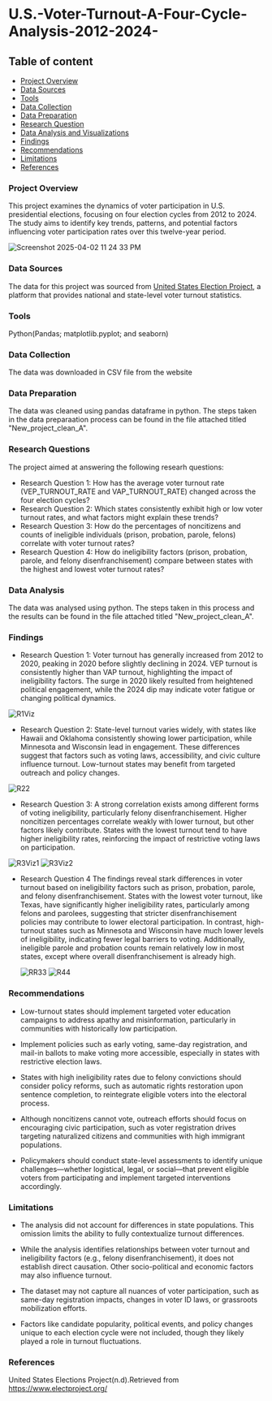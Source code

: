 # U.S.-Voter-Turnout-A-Four-Cycle-Analysis-2012-2024-


## Table of content

- [Project Overview](#project-overview)
- [Data Sources](#data-sources)
- [Tools](#tools)
- [Data Collection](#data-collection)
- [Data Preparation](#data-preparation)
- [Research Question](#research-question)
- [Data Analysis and Visualizations](#data-analysis-and-visualizations)
- [Findings](#findings)
- [Recommendations](#recommendations)
- [Limitations](#limitations)
- [References](#references)

### Project Overview
This project examines the dynamics of voter participation in U.S. presidential elections, focusing on four election cycles from 2012 to 2024. The study aims to identify key trends, patterns, and potential factors influencing voter participation rates over this twelve-year period. 

![Screenshot 2025-04-02 11 24 33 PM](https://github.com/user-attachments/assets/24e337de-7a8a-49d3-978e-692fe7d2f1f2)


### Data Sources
The data for this project was sourced from [United States Election Project](https://www.electproject.org/), a platform that provides national and state-level voter turnout statistics.

### Tools
Python(Pandas; matplotlib.pyplot; and seaborn)

### Data Collection
The data was downloaded in CSV file from the website

### Data Preparation
The data was cleaned using pandas dataframe in python. The steps taken in the data preparaation process can be found in the file attached titled "New_project_clean_A".


  ### Research Questions
  The project aimed at answering the following researh questions:
  - Research Question 1: How has the average voter turnout rate (VEP_TURNOUT_RATE and VAP_TURNOUT_RATE) changed across the four election cycles?
  - Research Question 2: Which states consistently exhibit high or low voter turnout rates, and what factors might explain these trends?
  - Research Question 3: How do the percentages of noncitizens and counts of ineligible individuals (prison, probation, parole, felons) correlate with voter turnout rates?
  - Research Question 4: How do ineligibility factors (prison, probation, parole, and felony disenfranchisement) compare between states with the highest and lowest voter turnout rates?


 ### Data Analysis
 The data was analysed using python. The steps taken in this process and the results can be found in the file attached titled "New_project_clean_A". 

### Findings 
- Research Question 1:
Voter turnout has generally increased from 2012 to 2020, peaking in 2020 before slightly declining in 2024. VEP turnout is consistently higher than VAP turnout, highlighting the impact of ineligibility factors. The surge in 2020 likely resulted from heightened political engagement, while the 2024 dip may indicate voter fatigue or changing political dynamics.

![R1Viz](https://github.com/user-attachments/assets/cb9aaffb-ed82-4716-8823-b125322528dc)


- Research Question 2:
State-level turnout varies widely, with states like Hawaii and Oklahoma consistently showing lower participation, while Minnesota and Wisconsin lead in engagement. These differences suggest that factors such as voting laws, accessibility, and civic culture influence turnout. Low-turnout states may benefit from targeted outreach and policy changes.

![R22](https://github.com/user-attachments/assets/c2120837-da21-4533-b7f4-0b34e42bff88)


- Research Question 3:
A strong correlation exists among different forms of voting ineligibility, particularly felony disenfranchisement. Higher noncitizen percentages correlate weakly with lower turnout, but other factors likely contribute. States with the lowest turnout tend to have higher ineligibility rates, reinforcing the impact of restrictive voting laws on participation.

![R3Viz1](https://github.com/user-attachments/assets/5f3ad2bb-0d5a-4563-ac9a-839aec7acce6) ![R3Viz2](https://github.com/user-attachments/assets/edb55048-3887-45a2-b356-2906c4078ec4)

- Research Question 4
The findings reveal stark differences in voter turnout based on ineligibility factors such as prison, probation, parole, and felony disenfranchisement. States with the lowest voter turnout, like Texas, have significantly higher ineligibility rates, particularly among felons and parolees, suggesting that stricter disenfranchisement policies may contribute to lower electoral participation. In contrast, high-turnout states such as Minnesota and Wisconsin have much lower levels of ineligibility, indicating fewer legal barriers to voting. Additionally, ineligible parole and probation counts remain relatively low in most states, except where overall disenfranchisement is already high.

  ![RR33](https://github.com/user-attachments/assets/fffaf59f-c934-4d14-8311-cfc09fd9db4c) ![R44](https://github.com/user-attachments/assets/6e6d1ecc-d0db-4ac6-b151-3f460d4d4a76)


### Recommendations 
- Low-turnout states should implement targeted voter education campaigns to address apathy and misinformation, particularly in communities with historically low participation.

- Implement policies such as early voting, same-day registration, and mail-in ballots to make voting more accessible, especially in states with restrictive election laws.

- States with high ineligibility rates due to felony convictions should consider policy reforms, such as automatic rights restoration upon sentence completion, to reintegrate eligible voters into the electoral process.

- Although noncitizens cannot vote, outreach efforts should focus on encouraging civic participation, such as voter registration drives targeting naturalized citizens and communities with high immigrant populations.

- Policymakers should conduct state-level assessments to identify unique challenges—whether logistical, legal, or social—that prevent eligible voters from participating and implement targeted interventions accordingly.

### Limitations

- The analysis did not account for differences in state populations. This omission limits the ability to fully contextualize turnout differences.  

- While the analysis identifies relationships between voter turnout and ineligibility factors (e.g., felony disenfranchisement), it does not establish direct causation. Other socio-political and economic factors may also influence turnout.  

- The dataset may not capture all nuances of voter participation, such as same-day registration impacts, changes in voter ID laws, or grassroots mobilization efforts.  

- Factors like candidate popularity, political events, and policy changes unique to each election cycle were not included, though they likely played a role in turnout fluctuations.  

### References 
United States Elections Project(n.d).Retrieved from https://www.electproject.org/


















